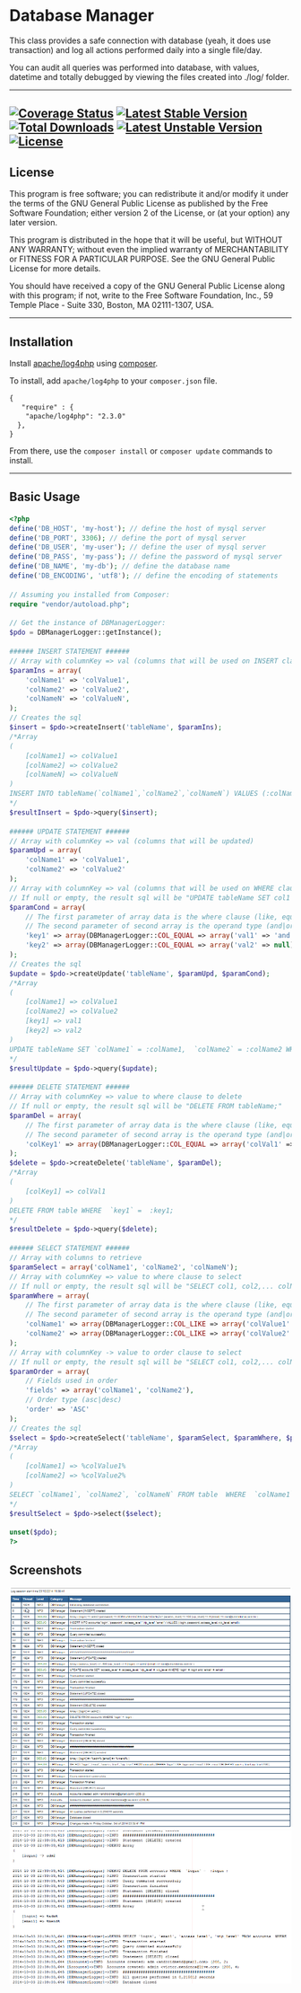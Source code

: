Database Manager
================

<p>This class provides a safe connection with database (yeah, it does use transaction) and log all actions performed daily into a single file/day.</p>
<p>You can audit all queries was performed into database, with values, datetime and totally debugged by viewing the files created into ./log/ folder.</p>

---
[![Coverage Status](https://coveralls.io/repos/mend3/dbmanager-logger/badge.png)](https://coveralls.io/r/mend3/dbmanager-logger) [![Latest Stable Version](https://poser.pugx.org/connection/dbmanager/v/stable.svg)](https://packagist.org/packages/connection/dbmanager) [![Total Downloads](https://poser.pugx.org/connection/dbmanager/downloads.svg)](https://packagist.org/packages/connection/dbmanager) [![Latest Unstable Version](https://poser.pugx.org/connection/dbmanager/v/unstable.svg)](https://packagist.org/packages/connection/dbmanager) [![License](https://poser.pugx.org/connection/dbmanager/license.svg)](https://packagist.org/packages/connection/dbmanager)
---
## License

<p>This program is free software; you can redistribute it and/or
modify it under the terms of the GNU General Public License
as published by the Free Software Foundation; either version 2
of the License, or (at your option) any later version.</p>

<p>This program is distributed in the hope that it will be useful,
but WITHOUT ANY WARRANTY; without even the implied warranty of
MERCHANTABILITY or FITNESS FOR A PARTICULAR PURPOSE.  See the
GNU General Public License for more details.</p>

<p>You should have received a copy of the GNU General Public License
along with this program; if not, write to the Free Software
Foundation, Inc., 59 Temple Place - Suite 330, Boston, MA  02111-1307, USA.</p>

---

## Installation

Install [apache/log4php] using [composer].

To install, add ```apache/log4php``` to your ```composer.json``` file.

```
{  
   "require" : {  
    "apache/log4php": "2.3.0"  
  },  
}
```

From there, use the ```composer install``` or ```composer update``` commands to install.


---

## Basic Usage

```php  
<?php  
define('DB_HOST', 'my-host'); // define the host of mysql server  
define('DB_PORT', 3306); // define the port of mysql server  
define('DB_USER', 'my-user'); // define the user of mysql server  
define('DB_PASS', 'my-pass'); // define the password of mysql server  
define('DB_NAME', 'my-db'); // define the database name  
define('DB_ENCODING', 'utf8'); // define the encoding of statements  

// Assuming you installed from Composer:  
require "vendor/autoload.php";  

// Get the instance of DBManagerLogger:  
$pdo = DBManagerLogger::getInstance();  

###### INSERT STATEMENT ######  
// Array with columnKey => val (columns that will be used on INSERT clause)  
$paramIns = array(  
    'colName1' => 'colValue1',  
    'colName2' => 'colValue2',  
    'colNameN' => 'colValueN',  
);  
// Creates the sql  
$insert = $pdo->createInsert('tableName', $paramIns);  
/*Array  
(  
    [colName1] => colValue1  
    [colName2] => colValue2  
    [colNameN] => colValueN  
)
INSERT INTO tableName(`colName1`,`colName2`,`colNameN`) VALUES (:colName1,:colName2,:colNameN);  
*/  
$resultInsert = $pdo->query($insert);  
  
###### UPDATE STATEMENT ######  
// Array with columnKey => val (columns that will be updated)  
$paramUpd = array(  
    'colName1' => 'colValue1',  
    'colName2' => 'colValue2'  
);  
// Array with columnKey => val (columns that will be used on WHERE clause)  
// If null or empty, the result sql will be "UPDATE tableName SET col1 = :val1, col2 = :va2, ... colN = :valN ;"  
$paramCond = array(  
	// The first parameter of array data is the where clause (like, equal, less, etc... [see the main class constants]])  
	// The second parameter of second array is the operand type (and|or) to concat with next column. Use null if the last param  
    'key1' => array(DBManagerLogger::COL_EQUAL => array('val1' => 'and')),  
    'key2' => array(DBManagerLogger::COL_EQUAL => array('val2' => null))  
);  
// Creates the sql  
$update = $pdo->createUpdate('tableName', $paramUpd, $paramCond);  
/*Array  
(  
    [colName1] => colValue1  
    [colName2] => colValue2  
    [key1] => val1  
    [key2] => val2  
)  
UPDATE tableName SET `colName1` = :colName1,  `colName2` = :colName2 WHERE `key1` =  :key1 and `key2` =  :key2 ;  
*/  
$resultUpdate = $pdo->query($update);  
  
###### DELETE STATEMENT ######  
// Array with columnKey => value to where clause to delete  
// If null or empty, the result sql will be "DELETE FROM tableName;"  
$paramDel = array(  
	// The first parameter of array data is the where clause (like, equal, less, etc... [see the main class constants]])  
	// The second parameter of second array is the operand type (and|or) to concat with next column. Use null if the last param  
	'colKey1' => array(DBManagerLogger::COL_EQUAL => array('colVal1' => null))  
);  
$delete = $pdo->createDelete('tableName', $paramDel);  
/*Array  
(  
    [colKey1] => colVal1  
)  
DELETE FROM table WHERE  `key1` =  :key1;  
*/  
$resultDelete = $pdo->query($delete);  
  
###### SELECT STATEMENT ######  
// Array with columns to retrieve  
$paramSelect = array('colName1', 'colName2', 'colNameN');  
// Array with columnKey => value to where clause to select  
// If null or empty, the result sql will be "SELECT col1, col2,... colN FROM tableName ORDER BY col1,col2,...colN;"  
$paramWhere = array(  
	// The first parameter of array data is the where clause (like, equal, less, etc... [see the main class constants]])  
	// The second parameter of second array is the operand type (and|or) to concat with next column. Use null if the last param  
    'colName1' => array(DBManagerLogger::COL_LIKE => array('colValue1' => 'and')),  
    'colName2' => array(DBManagerLogger::COL_LIKE => array('colValue2' => null))  
);  
// Array with columnKey -> value to order clause to select  
// If null or empty, the result sql will be "SELECT col1, col2,... colN FROM tableName;"  
$paramOrder = array(  
	// Fields used in order  
    'fields' => array('colName1', 'colName2'),  
	// Order type (asc|desc)  
    'order' => 'ASC'  
);  
// Creates the sql  
$select = $pdo->createSelect('tableName', $paramSelect, $paramWhere, $paramOrder);  
/*Array  
(  
    [colName1] => %colValue1%  
    [colName2] => %colValue2%  
)  
SELECT `colName1`, `colName2`, `colNameN` FROM table  WHERE  `colName1` LIKE :colName1 and `colName2` LIKE :colName2 ORDER BY colName1,colName2 ASC;  
*/  
$resultSelect = $pdo->select($select);  
  
unset($pdo);  
?>  
```  

## Screenshots  

![Logger HTML view](views/screenshot.png "The script result on the web")  
![Logger FILE view](views/screenshot2.png "The script result on the file")

[apache/log4php]:http://logging.apache.org/log4php/download.html
[composer]:http://getcomposer.org/